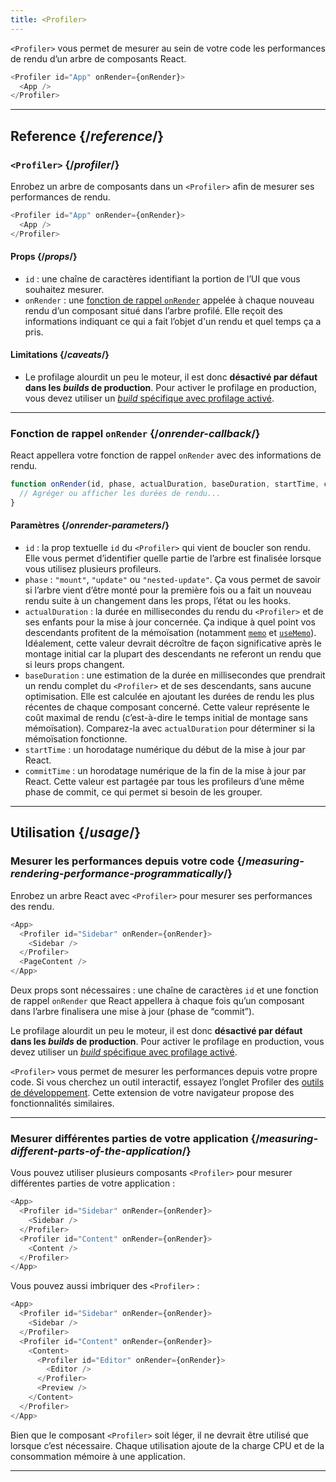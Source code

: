 ```yaml
---
title: <Profiler>
---
```


<Intro>

`<Profiler>` vous permet de mesurer au sein de votre code les performances de rendu d’un arbre de composants React.

```js
<Profiler id="App" onRender={onRender}>
  <App />
</Profiler>
```

</Intro>

<InlineToc />

---

## Reference {/*reference*/}

### `<Profiler>` {/*profiler*/}

Enrobez un arbre de composants dans un `<Profiler>` afin de mesurer ses performances de rendu.

```js
<Profiler id="App" onRender={onRender}>
  <App />
</Profiler>
```

#### Props {/*props*/}

* `id` : une chaîne de caractères identifiant la portion de l’UI que vous souhaitez mesurer.
* `onRender` : une [fonction de rappel `onRender`](#onrender-callback) appelée à chaque nouveau rendu d’un composant situé dans l’arbre profilé. Elle reçoit des informations indiquant ce qui a fait l’objet d'un rendu et quel temps ça a pris.

#### Limitations {/*caveats*/}

* Le profilage alourdit un peu le moteur, il est donc **désactivé par défaut dans les *builds* de production**. Pour activer le profilage en production, vous devez utiliser un [*build* spécifique avec profilage activé](https://fb.me/react-profiling).

---

### Fonction de rappel `onRender` {/*onrender-callback*/}

React appellera votre fonction de rappel `onRender` avec des informations de rendu.

```js
function onRender(id, phase, actualDuration, baseDuration, startTime, commitTime) {
  // Agréger ou afficher les durées de rendu...
}
```

#### Paramètres {/*onrender-parameters*/}

* `id` : la prop textuelle `id` du `<Profiler>` qui vient de boucler son rendu. Elle vous permet d’identifier quelle partie de l’arbre est finalisée lorsque vous utilisez plusieurs profileurs.
* `phase` : `"mount"`, `"update"` ou `"nested-update"`. Ça vous permet de savoir si l’arbre vient d’être monté pour la première fois ou a fait un nouveau rendu suite à un changement dans les props, l’état ou les hooks.
* `actualDuration` : la durée en millisecondes du rendu du `<Profiler>` et de ses enfants pour la mise à jour concernée. Ça indique à quel point vos descendants profitent de la mémoïsation (notamment [`memo`](/reference/react/memo) et [`useMemo`](/reference/react/useMemo)). Idéalement, cette valeur devrait décroître de façon significative après le montage initial car la plupart des descendants ne referont un rendu que si leurs props changent.
* `baseDuration` : une estimation de la durée en millisecondes que prendrait un rendu complet du `<Profiler>` et de ses descendants, sans aucune optimisation. Elle est calculée en ajoutant les durées de rendu les plus récentes de chaque composant concerné. Cette valeur représente le coût maximal de rendu (c’est-à-dire le temps initial de montage sans mémoïsation). Comparez-la avec `actualDuration` pour déterminer si la mémoïsation fonctionne.
* `startTime` : un horodatage numérique du début de la mise à jour par React.
* `commitTime` : un horodatage numérique de la fin de la mise à jour par React. Cette valeur est partagée par tous les profileurs d’une même phase de commit, ce qui permet si besoin de les grouper.

---

## Utilisation {/*usage*/}

### Mesurer les performances depuis votre code {/*measuring-rendering-performance-programmatically*/}

Enrobez un arbre React avec `<Profiler>` pour mesurer ses performances des rendu.

```js {2,4}
<App>
  <Profiler id="Sidebar" onRender={onRender}>
    <Sidebar />
  </Profiler>
  <PageContent />
</App>
```

Deux props sont nécessaires : une chaîne de caractères `id` et une fonction de rappel `onRender` que React appellera à chaque fois qu’un composant dans l’arbre finalisera une mise à jour (phase de “commit”).

<Pitfall>

Le profilage alourdit un peu le moteur, il est donc **désactivé par défaut dans les *builds* de production**. Pour activer le profilage en production, vous devez utiliser un [*build* spécifique avec profilage activé](https://fb.me/react-profiling).

</Pitfall>

<Note>

`<Profiler>` vous permet de mesurer les performances depuis votre propre code. Si vous cherchez un outil interactif, essayez l’onglet Profiler des [outils de développement](/learn/react-developer-tools). Cette extension de votre navigateur propose des fonctionnalités similaires.

</Note>

---

### Mesurer différentes parties de votre application {/*measuring-different-parts-of-the-application*/}

Vous pouvez utiliser plusieurs composants `<Profiler>` pour mesurer différentes parties de votre application :

```js {5,7}
<App>
  <Profiler id="Sidebar" onRender={onRender}>
    <Sidebar />
  </Profiler>
  <Profiler id="Content" onRender={onRender}>
    <Content />
  </Profiler>
</App>
```

Vous pouvez aussi imbriquer des `<Profiler>` :

```js {5,7,9,12}
<App>
  <Profiler id="Sidebar" onRender={onRender}>
    <Sidebar />
  </Profiler>
  <Profiler id="Content" onRender={onRender}>
    <Content>
      <Profiler id="Editor" onRender={onRender}>
        <Editor />
      </Profiler>
      <Preview />
    </Content>
  </Profiler>
</App>
```

Bien que le composant `<Profiler>` soit léger, il ne devrait être utilisé que lorsque c’est nécessaire. Chaque utilisation ajoute de la charge CPU et de la consommation mémoire à une application.

---
